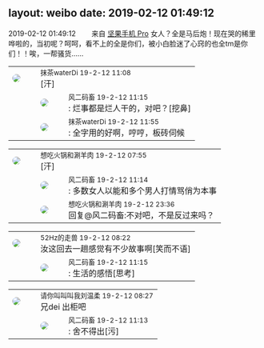 layout: weibo
date: 2019-02-12 01:49:12
---
<meta name="referrer" content="no-referrer" />

2019-02-12 01:49:12  &nbsp;&nbsp;&nbsp;&nbsp;&nbsp;&nbsp; 来自 <a href="http://app.weibo.com/t/feed/Z4AgP" rel="nofollow">坚果手机 Pro</a>
女人？全是马后炮！现在哭的稀里哗啦的，当初呢？呵呵，看不上的全是你们，被小白脸迷了心窍的也全tm是你们！！唉，一帮骚货……  ​​​

<table style="width: 100%;">
  <tr>
    <td style="width: 40px;"><img style="border-radius:50%" src="https://tva4.sinaimg.cn/crop.7.0.735.735.50/69913cd7jw8f7htri4j2qj20ku0kfmxx.jpg?KID=imgbed,tva&Expires=1624464791&ssig=Ee83SXH%2FPr"></td>
    <td colspan="2"><small>抹茶waterDi 19-2-12 11:08</small><br/>[汗]</td>
  </tr>
  <tr>
    <td/>
    <td style="width: 40px;"><img style="border-radius:50%" src="https://tva3.sinaimg.cn/crop.0.0.639.639.50/6d2a6003jw8f3idy69w2gj20hs0hrt9g.jpg?KID=imgbed,tva&Expires=1624464791&ssig=bDggJdbuXH"></td>
    <td><small>风二码畜 19-2-12 11:15</small><br/>: 烂事都是烂人干的，对吧？[挖鼻]</td>
  </tr>
  <tr>
    <td/>
    <td style="width: 40px;"><img style="border-radius:50%" src="https://tva4.sinaimg.cn/crop.7.0.735.735.50/69913cd7jw8f7htri4j2qj20ku0kfmxx.jpg?KID=imgbed,tva&Expires=1624464791&ssig=Ee83SXH%2FPr"></td>
    <td><small>抹茶waterDi 19-2-12 11:55</small><br/>: 全字用的好啊，哼哼，板砖伺候</td>
  </tr>
</table>

<table style="width: 100%;">
  <tr>
    <td style="width: 40px;"><img style="border-radius:50%" src="https://tva1.sinaimg.cn/crop.0.1.751.751.50/71c5c7f8jw8f5hblff0u4j20kv0ky3zn.jpg?KID=imgbed,tva&Expires=1624464791&ssig=xSKbZbEM5Z"></td>
    <td colspan="2"><small>想吃火锅和涮羊肉 19-2-12 07:55</small><br/>[汗]</td>
  </tr>
  <tr>
    <td/>
    <td style="width: 40px;"><img style="border-radius:50%" src="https://tva3.sinaimg.cn/crop.0.0.639.639.50/6d2a6003jw8f3idy69w2gj20hs0hrt9g.jpg?KID=imgbed,tva&Expires=1624464791&ssig=bDggJdbuXH"></td>
    <td><small>风二码畜 19-2-12 11:14</small><br/>: 多数女人以能和多个男人打情骂俏为本事</td>
  </tr>
  <tr>
    <td/>
    <td style="width: 40px;"><img style="border-radius:50%" src="https://tva1.sinaimg.cn/crop.0.1.751.751.50/71c5c7f8jw8f5hblff0u4j20kv0ky3zn.jpg?KID=imgbed,tva&Expires=1624464791&ssig=xSKbZbEM5Z"></td>
    <td><small>想吃火锅和涮羊肉 19-2-12 23:36</small><br/>回复@风二码畜:不对吧，不是反过来吗？</td>
  </tr>
</table>

<table style="width: 100%;">
  <tr>
    <td style="width: 40px;"><img style="border-radius:50%" src="https://tva4.sinaimg.cn/crop.0.0.180.180.50/8beaf773jw1e8qgp5bmzyj2050050aa8.jpg?KID=imgbed,tva&Expires=1624464791&ssig=m7HFnUG6O%2F"></td>
    <td colspan="2"><small>52Hz的走兽 19-2-12 08:22</small><br/>汝这回去一趟感觉有不少故事啊[笑而不语]</td>
  </tr>
  <tr>
    <td/>
    <td style="width: 40px;"><img style="border-radius:50%" src="https://tva3.sinaimg.cn/crop.0.0.639.639.50/6d2a6003jw8f3idy69w2gj20hs0hrt9g.jpg?KID=imgbed,tva&Expires=1624464791&ssig=bDggJdbuXH"></td>
    <td><small>风二码畜 19-2-12 11:15</small><br/>: 生活的感悟[思考]</td>
  </tr>
</table>

<table style="width: 100%;">
  <tr>
    <td style="width: 40px;"><img style="border-radius:50%" src="https://tva3.sinaimg.cn/crop.0.0.511.511.50/c131a31bjw8erhu3bmxj6j20e70e8755.jpg?KID=imgbed,tva&Expires=1624464791&ssig=UOMoFXmWlC"></td>
    <td colspan="2"><small>请你叫叫叫我刘温柔 19-2-12 08:27</small><br/>兄dei 出柜吧</td>
  </tr>
  <tr>
    <td/>
    <td style="width: 40px;"><img style="border-radius:50%" src="https://tva3.sinaimg.cn/crop.0.0.639.639.50/6d2a6003jw8f3idy69w2gj20hs0hrt9g.jpg?KID=imgbed,tva&Expires=1624464791&ssig=bDggJdbuXH"></td>
    <td><small>风二码畜 19-2-12 11:13</small><br/>: 舍不得出[污]</td>
  </tr>
</table>

